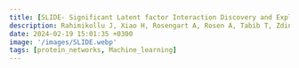 ```yaml
---
title: [SLIDE- Significant Latent factor Interaction Discovery and Exploration across biological domains]((https://www.nature.com/articles/s41592-024-02175-z#Abs1))
description: Rahimikollu J, Xiao H, Rosengart A, Rosen A, Tabib T, Zdinak P, He K, Bing X, Bunea F, Wegkamp M, Poholek A, Joglekar A, Lafyatis R, Das J* | *Nature Methods 2024*
date: 2024-02-19 15:01:35 +0300
image: '/images/SLIDE.webp'
tags: [protein_networks, Machine_learning]
---
```


